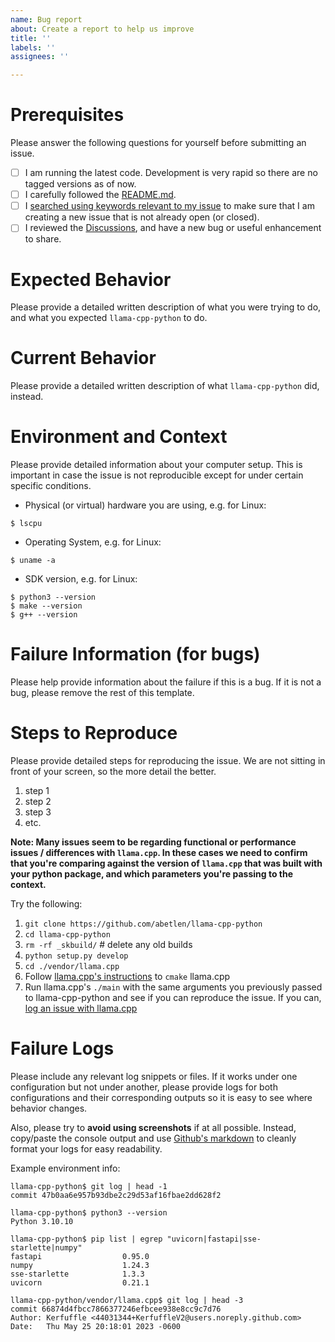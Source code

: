 ```yaml
---
name: Bug report
about: Create a report to help us improve
title: ''
labels: ''
assignees: ''

---
```


# Prerequisites

Please answer the following questions for yourself before submitting an issue.

- [ ] I am running the latest code. Development is very rapid so there are no tagged versions as of now.
- [ ] I carefully followed the [README.md](https://github.com/abetlen/llama-cpp-python/blob/main/README.md).
- [ ] I [searched using keywords relevant to my issue](https://docs.github.com/en/issues/tracking-your-work-with-issues/filtering-and-searching-issues-and-pull-requests) to make sure that I am creating a new issue that is not already open (or closed).
- [ ] I reviewed the [Discussions](https://github.com/abetlen/llama-cpp-python/discussions), and have a new bug or useful enhancement to share.

# Expected Behavior

Please provide a detailed written description of what you were trying to do, and what you expected `llama-cpp-python` to do.

# Current Behavior

Please provide a detailed written description of what `llama-cpp-python` did, instead.

# Environment and Context

Please provide detailed information about your computer setup. This is important in case the issue is not reproducible except for under certain specific conditions.

* Physical (or virtual) hardware you are using, e.g. for Linux:

`$ lscpu`

* Operating System, e.g. for Linux:

`$ uname -a`

* SDK version, e.g. for Linux:

```
$ python3 --version
$ make --version
$ g++ --version
```

# Failure Information (for bugs)

Please help provide information about the failure if this is a bug. If it is not a bug, please remove the rest of this template.

# Steps to Reproduce

Please provide detailed steps for reproducing the issue. We are not sitting in front of your screen, so the more detail the better.

1. step 1
2. step 2
3. step 3
4. etc.

**Note: Many issues seem to be regarding functional or performance issues / differences with `llama.cpp`. In these cases we need to confirm that you're comparing against the version of `llama.cpp` that was built with your python package, and which parameters you're passing to the context.**

Try the following:

1. `git clone https://github.com/abetlen/llama-cpp-python`
2. `cd llama-cpp-python`
3. `rm -rf _skbuild/` # delete any old builds
4. `python setup.py develop`
5. `cd ./vendor/llama.cpp`
6. Follow [llama.cpp's instructions](https://github.com/ggerganov/llama.cpp#build) to `cmake` llama.cpp
7. Run llama.cpp's `./main` with the same arguments you previously passed to llama-cpp-python and see if you can reproduce the issue. If you can, [log an issue with llama.cpp](https://github.com/ggerganov/llama.cpp/issues)

# Failure Logs

Please include any relevant log snippets or files. If it works under one configuration but not under another, please provide logs for both configurations and their corresponding outputs so it is easy to see where behavior changes.

Also, please try to **avoid using screenshots** if at all possible. Instead, copy/paste the console output and use [Github's markdown](https://docs.github.com/en/get-started/writing-on-github/getting-started-with-writing-and-formatting-on-github/basic-writing-and-formatting-syntax) to cleanly format your logs for easy readability.

Example environment info:
```
llama-cpp-python$ git log | head -1
commit 47b0aa6e957b93dbe2c29d53af16fbae2dd628f2

llama-cpp-python$ python3 --version
Python 3.10.10

llama-cpp-python$ pip list | egrep "uvicorn|fastapi|sse-starlette|numpy"
fastapi                  0.95.0
numpy                    1.24.3
sse-starlette            1.3.3
uvicorn                  0.21.1

llama-cpp-python/vendor/llama.cpp$ git log | head -3
commit 66874d4fbcc7866377246efbcee938e8cc9c7d76
Author: Kerfuffle <44031344+KerfuffleV2@users.noreply.github.com>
Date:   Thu May 25 20:18:01 2023 -0600
```
